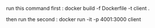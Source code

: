 run this command first : 
docker build -f Dockerfile -t client .

then run the second :
docker run -it -p 4001:3000 client